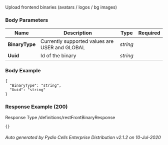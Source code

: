






 
Upload frontend binaries (avatars / logos / bg images)  


### Body Parameters

Name | Description | Type | Required
---|---|---|---
**BinaryType** | Currently supported values are USER and GLOBAL | _string_ |   
**Uuid** | Id of the binary | _string_ |   


### Body Example
```
{
  "BinaryType": "string",
  "Uuid": "string"
}
```






### Response Example (200)
Response Type /definitions/restFrontBinaryResponse

```
{}
```




###### Auto generated by Pydio Cells Enterprise Distribution v2.1.2 on 10-Jul-2020
